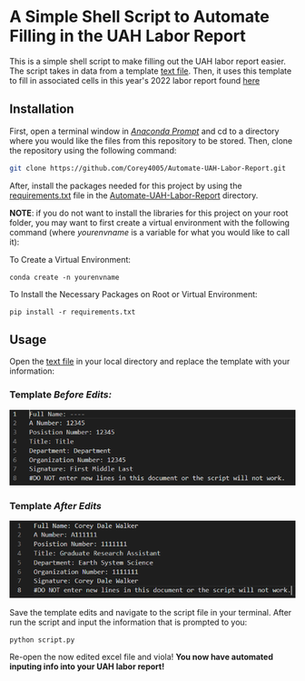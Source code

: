 # A Simple Shell Script to Automate Filling in the UAH Labor Report
This is a simple shell script to make filling out the UAH labor report easier. The script takes in data from a template [text file](./edit-this-text-file.txt). Then, it uses this template to fill in associated cells in this year's 2022 labor report found [here](./excel-data/Labor-Report-2022.xlsx)

## Installation
First, open a terminal window in [*Anaconda Prompt*](https://docs.anaconda.com/anaconda/install/windows/) and cd to a directory where you would like the files from this repository to be stored. Then, clone the repository using the following command:

```bash
git clone https://github.com/Corey4005/Automate-UAH-Labor-Report.git
```
After, install the packages needed for this project by using the [requirements.txt](./requirements.txt) file in the [Automate-UAH-Labor-Report](./) directory. 

**NOTE**: if you do not want to install the libraries for this project on your root folder,  you may want to first create a virtual environment with the following command (where *yourenvname* is a variable for what you would like to call it):

To Create a Virtual Environment:
```
conda create -n yourenvname
```
To Install the Necessary Packages on Root or Virtual Environment:

```
pip install -r requirements.txt
```
## Usage

Open the [text file](./edit-this-text-file.txt) in your local directory and replace the template with your information: 

### Template *Before Edits:*

![Template Before Edits](./images-for-read-me/Template.PNG)

### Template *After Edits*
![Template Edits](./images-for-read-me/Template-Edit.PNG)

Save the template edits and navigate to the script file in your terminal. After run the script and input the information that is prompted to you: 

```
python script.py
```

Re-open the now edited excel file and viola! **You now have automated inputing info into your UAH labor report!**
